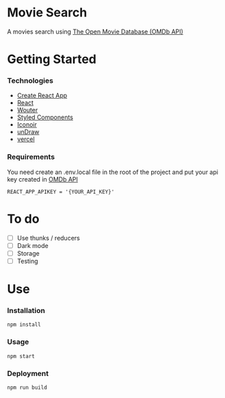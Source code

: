 # Movie Search

A movies search using [The Open Movie Database (OMDb API)](http://www.omdbapi.com/)

# Getting Started

### Technologies

-   [Create React App](https://es.reactjs.org/docs/create-a-new-react-app.html)
-   [React](https://github.com/facebook/create-react-app)
-   [Wouter](https://github.com/molefrog/wouter)
-   [Styled Components](https://styled-components.com)
-   [Iconoir](https://github.com/lucaburgio/iconoir/tree/master/packages/iconoir-react)
-   [unDraw](https://undraw.co/)
-   [vercel](https://vercel.com/)

### Requirements

You need create an .env.local file in the root of the project and put your api key created in [OMDb API](http://www.omdbapi.com)

```
REACT_APP_APIKEY = '{YOUR_API_KEY}'
```

# To do

-   [ ] Use thunks / reducers
-   [ ] Dark mode
-   [ ] Storage
-   [ ] Testing

# Use

### Installation

```
npm install
```

### Usage

```
npm start
```

### Deployment

```
npm run build
```
